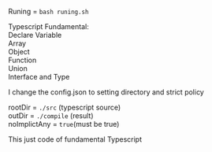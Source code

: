Runing = `bash runing.sh`

Typescript Fundamental: <br>
Declare Variable <br>
Array <br>
Object <br>
Function <br>
Union <br>
Interface and Type <br>

I change the config.json to setting directory and strict policy <br>

rootDir = `./src` (typescript source) <br>
outDir = `./compile` (result) <br>
noImplictAny = `true`(must be true) <br>

This just code of fundamental Typescript
